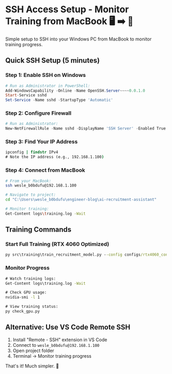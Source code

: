 # SSH Access Setup - Monitor Training from MacBook 🖥️ ➡️ 🍎

Simple setup to SSH into your Windows PC from MacBook to monitor training progress.

## Quick SSH Setup (5 minutes)

### Step 1: Enable SSH on Windows
```powershell
# Run as Administrator in PowerShell:
Add-WindowsCapability -Online -Name OpenSSH.Server~~~~0.0.1.0
Start-Service sshd
Set-Service -Name sshd -StartupType 'Automatic'
```

### Step 2: Configure Firewall
```powershell
# Run as Administrator:
New-NetFirewallRule -Name sshd -DisplayName 'SSH Server' -Enabled True -Direction Inbound -Protocol TCP -Action Allow -LocalPort 22
```

### Step 3: Find Your IP Address
```cmd
ipconfig | findstr IPv4
# Note the IP address (e.g., 192.168.1.100)
```

### Step 4: Connect from MacBook
```bash
# From your MacBook:
ssh wesle_b0bdufu@192.168.1.100

# Navigate to project:
cd "C:\Users\wesle_b0bdufu\engineer-blog\ai-recruitment-assistant"

# Monitor training:
Get-Content logs\training.log -Wait
```

## Training Commands

### Start Full Training (RTX 4060 Optimized)
```cmd
py src\training\train_recruitment_model.py --config configs/rtx4060_config.yaml
```

### Monitor Progress
```cmd
# Watch training logs:
Get-Content logs\training.log -Wait

# Check GPU usage:
nvidia-smi -l 1

# View training status:
py check_gpu.py
```

## Alternative: Use VS Code Remote SSH
1. Install "Remote - SSH" extension in VS Code
2. Connect to `wesle_b0bdufu@192.168.1.100`
3. Open project folder
4. Terminal → Monitor training progress

That's it! Much simpler. 🎯
